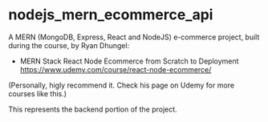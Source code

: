 # nodejs_mern_ecommerce_api

A MERN (MongoDB, Express, React and NodeJS) e-commerce project, built during the course, by Ryan Dhungel:

- MERN Stack React Node Ecommerce from Scratch to Deployment
https://www.udemy.com/course/react-node-ecommerce/

(Personally, higly recommend it. Check his page on Udemy for more courses like this.)

This represents the backend portion of the project.
